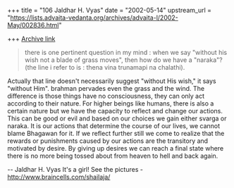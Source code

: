 +++
title = "106 Jaldhar H. Vyas"
date = "2002-05-14"
upstream_url = "https://lists.advaita-vedanta.org/archives/advaita-l/2002-May/002836.html"

+++
[Archive link](https://lists.advaita-vedanta.org/archives/advaita-l/2002-May/002836.html)

> there is one pertinent
> question in my mind : when we say "without his wish not a blade
> of grass moves", then how do we have a "naraka"?
> (the line i refer to is : thena vina trunamapi na chalathi).
>

Actually that line doesn't necessarily suggest "without His wish," it says
"without Him".  brahman pervades even the grass and the wind.  The
difference is those things have no consciousness, they can only act
according to their nature.  For higher beings like humans, there is also a
certain nature but we have the capacity to reflect and change our actions.
This can be good or evil and based on our choices we gain either svarga or
naraka.  It is our actions that determine the course of our lives, we
cannot blame Bhagawan for it. If we reflect further still we come to
realize that the rewards or punishments caused by our actions are the
transitory and motivated by desire.  By giving up desires we can reach a
final state where there is no more being tossed about from heaven to hell
and back again.

--
Jaldhar H. Vyas <jaldhar at braincells.com>
It's a girl! See the pictures - http://www.braincells.com/shailaja/

